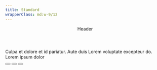 ```yaml
---
title: Standard
wrapperClass: md:w-9/12
---
```


<article class="vv-card">
    <header class="vv-card__header">Header</header>
    <div class="vv-card__content">
        Culpa et dolore et id pariatur. Aute duis Lorem voluptate
        excepteur do.
    </div>
    <footer class="vv-card__footer flex justify-between items-center">
        <span>Lorem ipsum dolor</span>
        <div class="vv-button-group" role="group">
            <button type="button" class="vv-button vv-button--action-quiet" aria-label="Copy">
                <IconifyIcon icon="akar-icons:copy" />
            </button>
            <button type="button" class="vv-button vv-button--action-quiet" aria-label="Edit">
                <IconifyIcon icon="akar-icons:pencil" />
            </button>
            <button type="button" class="vv-button vv-button--action-quiet" aria-label="Delete">
                <IconifyIcon icon="akar-icons:trash-bin" />
            </button>
        </div>
    </footer>
</article>
